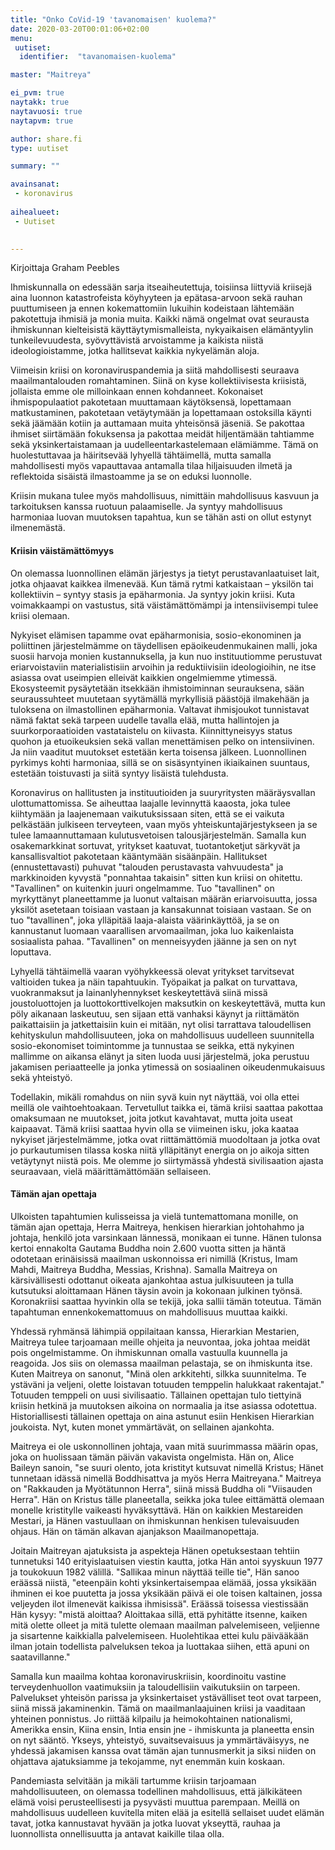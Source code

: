 ```yaml
---
title: "Onko CoVid-19 'tavanomaisen' kuolema?"
date: 2020-03-20T00:01:06+02:00
menu:
 uutiset:
  identifier:  "tavanomaisen-kuolema"

master: "Maitreya"

ei_pvm: true
naytakk: true
naytavuosi: true
naytapvm: true

author: share.fi
type: uutiset

summary: ""

avainsanat:
 - koronavirus
 
aihealueet:
 - Uutiset
 

---
```

<p>Kirjoittaja Graham Peebles</p>

<p>Ihmiskunnalla on edessään sarja itseaiheutettuja, toisiinsa liittyviä kriisejä aina luonnon katastrofeista köyhyyteen ja epätasa-arvoon sekä rauhan puuttumiseen ja ennen kokemattomiin lukuihin kodeistaan lähtemään pakotettuja ihmisiä ja monia muita. Kaikki nämä ongelmat ovat seurausta ihmiskunnan kielteisistä käyttäytymismalleista, nykyaikaisen elämäntyylin tunkeilevuudesta, syövyttävistä arvoistamme ja kaikista niistä ideologioistamme, jotka hallitsevat kaikkia nykyelämän aloja.</p>

<p>Viimeisin kriisi on koronaviruspandemia ja siitä mahdollisesti seuraava maailmantalouden romahtaminen. Siinä on kyse kollektiivisesta kriisistä, jollaista emme ole milloinkaan ennen kohdanneet. Kokonaiset ihmispopulaatiot pakotetaan muuttamaan käytöksensä, lopettamaan matkustaminen, pakotetaan vetäytymään ja lopettamaan ostoksilla käynti sekä jäämään kotiin ja auttamaan muita yhteisönsä jäseniä. Se pakottaa ihmiset siirtämään fokuksensa ja pakottaa meidät hiljentämään tahtiamme sekä yksinkertaistamaan ja uudelleentarkastelemaan elämiämme. Tämä on huolestuttavaa ja häiritsevää lyhyellä tähtäimellä, mutta samalla mahdollisesti myös vapauttavaa antamalla tilaa hiljaisuuden ilmetä ja reflektoida sisäistä ilmastoamme ja se on eduksi luonnolle.</p>

<p>Kriisin mukana tulee myös mahdollisuus, nimittäin mahdollisuus kasvuun ja tarkoituksen kanssa ruotuun palaamiselle. Ja syntyy mahdollisuus harmoniaa luovan muutoksen tapahtua, kun se tähän asti on ollut estynyt ilmenemästä.</p>

<h4>Kriisin väistämättömyys</h4>
<p>On olemassa luonnollinen elämän järjestys ja tietyt perustavanlaatuiset lait, jotka ohjaavat kaikkea ilmenevää. Kun tämä rytmi katkaistaan – yksilön tai kollektiivin – syntyy stasis ja epäharmonia. Ja syntyy jokin kriisi. Kuta voimakkaampi on vastustus, sitä väistämättömämpi ja intensiivisempi tulee kriisi olemaan.</p>

<p>Nykyiset elämisen tapamme ovat epäharmonisia, sosio-ekonominen ja poliittinen järjestelmämme on täydellisen epäoikeudenmukainen malli, joka suosii harvoja monien kustannuksella, ja kun nuo instituutiomme perustuvat eriarvoistaviin materialistisiin arvoihin ja reduktiivisiin ideologioihin, ne itse asiassa ovat useimpien elleivät kaikkien ongelmiemme ytimessä. Ekosysteemit pysäytetään itsekkään ihmistoiminnan seurauksena, sään seuraussuhteet muutetaan syytämällä myrkyllisiä päästöjä ilmakehään ja tuloksena on ilmastollinen epäharmonia. Valtavat ihmisjoukot tunnistavat nämä faktat sekä tarpeen uudelle tavalla elää, mutta hallintojen ja suurkorporaatioiden vastataistelu on kiivasta. Kiinnittyneisyys status quohon ja etuoikeuksien sekä vallan menettämisen pelko on intensiivinen. Ja niin vaaditut muutokset estetään kerta toisensa jälkeen. Luonnollinen pyrkimys kohti harmoniaa, sillä se on sisäsyntyinen ikiaikainen suuntaus, estetään toistuvasti ja siitä syntyy lisäistä tulehdusta.</p>

<p>Koronavirus on hallitusten ja instituutioiden ja suuryritysten määräysvallan ulottumattomissa. Se aiheuttaa laajalle levinnyttä kaaosta, joka tulee kiihtymään ja laajenemaan vaikutuksissaan siten, että se ei vaikuta pelkästään julkiseen terveyteen, vaan myös yhteiskuntajärjestykseen ja se tulee lamaannuttamaan kulutusvetoisen talousjärjestelmän. Samalla kun osakemarkkinat sortuvat, yritykset kaatuvat, tuotantoketjut särkyvät ja kansallisvaltiot pakotetaan kääntymään sisäänpäin. Hallitukset (ennustettavasti) puhuvat "talouden perustavasta vahvuudesta" ja markkinoiden kyvystä "ponnahtaa takaisin" sitten kun kriisi on ohitettu. "Tavallinen" on kuitenkin juuri ongelmamme. Tuo "tavallinen" on myrkyttänyt planeettamme ja luonut valtaisan määrän eriarvoisuutta, jossa yksilöt asetetaan toisiaan vastaan ja kansakunnat toisiaan vastaan. Se on tuo "tavallinen", joka ylläpitää laaja-alaista väärinkäyttöä, ja se on kannustanut luomaan vaarallisen arvomaailman, joka luo kaikenlaista sosiaalista pahaa. "Tavallinen" on menneisyyden jäänne ja sen on nyt loputtava.</p>

<p>Lyhyellä tähtäimellä vaaran vyöhykkeessä olevat yritykset tarvitsevat valtioiden tukea ja näin tapahtuukin. Työpaikat ja palkat on turvattava, vuokranmaksut ja lainanlyhennykset keskeytettävä siinä missä joustoluottojen ja luottokorttivelkojen maksutkin on keskeytettävä, mutta kun pöly aikanaan laskeutuu, sen sijaan että vanhaksi käynyt ja riittämätön paikattaisiin ja jatkettaisiin kuin ei mitään, nyt olisi tarrattava taloudellisen kehityskulun mahdollisuuteen, joka on mahdollisuus uudelleen suunnitella sosio-ekonomiset toimintomme ja tunnustaa se seikka, että nykyinen mallimme on aikansa elänyt ja siten luoda uusi järjestelmä, joka perustuu jakamisen periaatteelle ja jonka ytimessä on sosiaalinen oikeudenmukaisuus sekä yhteistyö.</p>

<p>Todellakin, mikäli romahdus on niin syvä kuin nyt näyttää, voi olla ettei meillä ole vaihtoehtoakaan. Tervetullut taikka ei, tämä kriisi saattaa pakottaa omaksumaan ne muutokset, joita jotkut kavahtavat, mutta joita useat kaipaavat. Tämä kriisi saattaa hyvin olla se viimeinen isku, joka kaataa nykyiset järjestelmämme, jotka ovat riittämättömiä muodoltaan ja jotka ovat jo purkautumisen tilassa koska niitä ylläpitänyt energia on jo aikoja sitten vetäytynyt niistä pois. Me olemme jo siirtymässä yhdestä sivilisaation ajasta seuraavaan, vielä määrittämättömään sellaiseen.</p>

<h4>Tämän ajan opettaja</h4>
<p>Ulkoisten tapahtumien kulisseissa ja vielä tuntemattomana monille, on tämän ajan opettaja, Herra Maitreya, henkisen hierarkian johtohahmo ja johtaja, henkilö jota varsinkaan lännessä, monikaan ei tunne. Hänen tulonsa kertoi ennakolta Gautama Buddha noin 2.600 vuotta sitten ja häntä odotetaan erinäisissä maailman uskonnoissa eri nimillä (Kristus, Imam Mahdi, Maitreya Buddha, Messias, Krishna). Samalla Maitreya on kärsivällisesti odottanut oikeata ajankohtaa astua julkisuuteen ja tulla kutsutuksi aloittamaan Hänen täysin avoin ja kokonaan julkinen työnsä. Koronakriisi saattaa hyvinkin olla se tekijä, joka sallii tämän toteutua. Tämän tapahtuman ennenkokemattomuus on mahdollisuus muuttaa kaikki.</p>

<p>Yhdessä ryhmänsä lähimpiä oppilaitaan kanssa, Hierarkian Mestarien, Maitreya tulee tarjoamaan meille ohjeita ja neuvontaa, joka johtaa meidät pois ongelmistamme. On ihmiskunnan omalla vastuulla kuunnella ja reagoida. Jos siis on olemassa maailman pelastaja, se on ihmiskunta itse. Kuten Maitreya on sanonut, "Minä olen arkkitehti, silkka suunnitelma. Te ystäväni ja veljeni, olette loistavan totuuden temppelin halukkaat rakentajat." Totuuden temppeli on uusi sivilisaatio. Tällainen opettajan tulo tiettyinä kriisin hetkinä ja muutoksen aikoina on normaalia ja itse asiassa odotettua. Historiallisesti tällainen opettaja on aina astunut esiin Henkisen Hierarkian joukoista. Nyt, kuten monet ymmärtävät, on sellainen ajankohta.</p>

<p>Maitreya ei ole uskonnollinen johtaja, vaan mitä suurimmassa määrin opas, joka on huolissaan tämän päivän vakavista ongelmista. Hän on, Alice Baileyn sanoin, "se suuri olento, jota kristityt kutsuvat nimellä Kristus; Hänet tunnetaan idässä nimellä Boddhisattva ja myös Herra Maitreyana." Maitreya on "Rakkauden ja Myötätunnon Herra", siinä missä Buddha oli "Viisauden Herra". Hän on Kristus tälle planeetalla, seikka joka tulee eittämättä olemaan monelle kristitylle vaikeasti hyväksyttävä. Hän on kaikkien Mestareiden Mestari, ja Hänen vastuullaan on ihmiskunnan henkisen tulevaisuuden ohjaus. Hän on tämän alkavan ajanjakson Maailmanopettaja.</p>

<p>Joitain Maitreyan ajatuksista ja aspekteja Hänen opetuksestaan tehtiin tunnetuksi 140 erityislaatuisen viestin kautta, jotka Hän antoi syyskuun 1977 ja toukokuun 1982 välillä. "Sallikaa minun näyttää teille tie", Hän sanoo eräässä niistä, "eteenpäin kohti yksinkertaisempaa elämää, jossa yksikään ihminen ei koe puutetta ja jossa yksikään päivä ei ole toisen kaltainen, jossa veljeyden ilot ilmenevät kaikissa ihmisissä". Eräässä toisessa viestissään Hän kysyy: "mistä aloittaa? Aloittakaa sillä, että pyhitätte itsenne, kaiken mitä olette olleet ja mitä tulette olemaan maailman palvelemiseen, veljienne ja sisartenne kaikkialla palvelemiseen. Huolehtikaa ettei kulu päivääkään ilman jotain todellista palveluksen tekoa ja luottakaa siihen, että apuni on saatavillanne."</p>

<p>Samalla kun maailma kohtaa koronaviruskriisin, koordinoitu vastine terveydenhuollon vaatimuksiin ja taloudellisiin vaikutuksiin on tarpeen. Palvelukset yhteisön parissa ja yksinkertaiset ystävälliset teot ovat tarpeen, siinä missä jakaminenkin. Tämä on maailmanlaajuinen kriisi ja vaaditaan yhteinen ponnistus. Jo riittää kilpailu ja heimokohtainen nationalismi, Amerikka ensin, Kiina ensin, Intia ensin jne - ihmiskunta ja planeetta ensin on nyt sääntö. Ykseys, yhteistyö, suvaitsevaisuus ja ymmärtäväisyys, ne yhdessä jakamisen kanssa ovat tämän ajan tunnusmerkit ja siksi niiden on ohjattava ajatuksiamme ja tekojamme, nyt enemmän kuin koskaan.</p>

<p>Pandemiasta selvitään ja mikäli tartumme kriisin tarjoamaan mahdollisuuteen, on olemassa todellinen mahdollisuus, että jälkikäteen elämä voisi perusteellisesti ja pysyvästi muuttua parempaan. Meillä on mahdollisuus uudelleen kuvitella miten elää ja esitellä sellaiset uudet elämän tavat, jotka kannustavat hyvään ja jotka luovat ykseyttä, rauhaa ja luonnollista onnellisuutta ja antavat kaikille tilaa olla.</p>